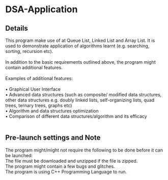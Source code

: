# DSA-Application

## Details

This program make use of at Queue List, Linked List and Array List. It is used to demonstrate application of algorithms learnt (e.g. searching, sorting, recursion etc). </br>
</br>
In addition to the basic requirements outlined above, the program might contain additional features.  </br>
</br>
Examples of additional features: </br>
</br>
•	Graphical User Interface </br>
•	Advanced data structures (such as composite/ modified data structures, other data structures e.g. doubly linked lists, self-organizing lists, quad trees, ternary trees, graphs etc) </br>
•	Algorithm and data structures optimization </br>
•	Comparison of different data structures/algorithm and its efficacy </br>
</br>

## Pre-launch settings and Note </br>
The program might/might not require the following to be done before it can be launched: </br>
The file must be downloaded and unzipped if the file is zipped.</br>
The program might contain a few bugs and glitches.</br>
The program is using C++ Programming Language to run.</br>
